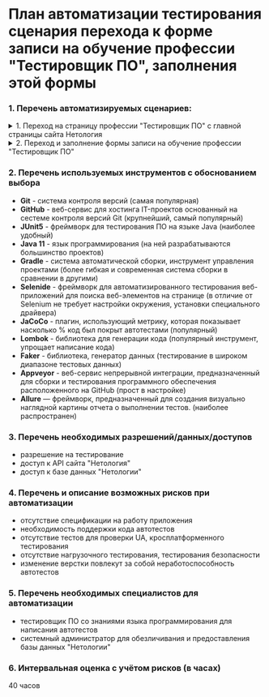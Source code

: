 # План автоматизации тестирования сценария перехода к форме записи на обучение профессии "Тестировщик ПО", заполнения этой формы

### 1. Перечень автоматизируемых сценариев:

<details>
   <summary>1. Переход на страницу профессии "Тестировщик ПО" с главной страницы сайта Нетология</summary>

##### 1.1. Переход на страницу профессии "Тестировщик ПО" по кнопке "Каталог курсов"
1. открыть страницу сайта ["Нетология"](https://netology.ru/)
2. нажать на кнопку "Каталог курсов"
3. в выпадающем списке навести мышкой на курс "Программирование"
4. нажать в появившемся списке на кнопку "Тестировщик ПО"

Ожидаемый результат: переход на страницу профессии "Тестировщик"

##### 1.2. Переход на страницу профессии "Тестировщик ПО" по кнопке "Полный каталог"
1. открыть страницу сайта ["Нетология"](https://netology.ru/)
2. нажать на кнопку "Каталог курсов"
3. в выпадающем списке нажать на кнопку "Полный каталог"
4. пролистать до кнопки-блока "Тестировщик ПО", нажать на нее

Ожидаемый результат: переход на страницу профессии "Тестировщик"

##### 1.3. Переход на страницу профессии "Тестировщик ПО" по кнопке-блоку "Программирование"
1. открыть страницу сайта ["Нетология"](https://netology.ru/)
2. под заголовком "Направления обучения" нажать на кнопку-блок "Программирование"
3. пролистать до кнопки-блока "Тестировщик ПО", нажать на нее

Ожидаемый результат: переход на страницу профессии "Тестировщик"

##### 1.4. Переход на страницу профессии "Тестировщик ПО" по кнопке "Выбрать курс"
1. открыть страницу сайта ["Нетология"](https://netology.ru/)
2. пролистать страницу до блока с заголовком "Раскройте свои сильные стороны", "Выберете вектор развития"
3. под заголовком нажать на кнопку "Выбрать курс"
4. пролистать до кнопки-блока "Тестировщик ПО", нажать на нее

Ожидаемый результат: переход на страницу профессии "Тестировщик"

##### 1.5. Переход на страницу профессии "Тестировщик ПО" по кнопке "Каталог курсов" внизу страницы ("Footer")
1. открыть страницу сайта ["Нетология"](https://netology.ru/)
2. пролистать страницу до конца
3. в черном блоке внизу ("Footer") нажать на кнопку "Каталог курсов"
4. пролистать до кнопки-блока "Тестировщик ПО", нажать на нее

Ожидаемый результат: переход на страницу профессии "Тестировщик"

##### 1.6. Переход на страницу профессии "Тестировщик ПО" по кнопке "Популярные курсы" внизу страницы ("Footer")
1. открыть страницу сайта ["Нетология"](https://netology.ru/)
2. пролистать страницу до конца
3. в черном блоке внизу ("Footer") нажать на кнопку "Популярные курсы"
4. пролистать до кнопки-блока "Тестировщик ПО", нажать на нее

Ожидаемый результат: переход на страницу профессии "Тестировщик"

##### 1.7. Переход на страницу профессии "Тестировщик ПО" по кнопке "Программирование" внизу страницы ("Footer")
1. открыть страницу сайта ["Нетология"](https://netology.ru/)
2. пролистать страницу до конца
3. в черном блоке внизу ("Footer") нажать на кнопку "Программирование"
4. пролистать до кнопки-блока "Тестировщик ПО", нажать на нее

Ожидаемый результат: переход на страницу профессии "Тестировщик"

</details>
<details>
   <summary>2. Переход и заполнение формы записи на обучение профессии "Тестировщик ПО"</summary>

#### 2.1. Заполнение формы записи по кнопке "Записаться" после заголовка профессии
1. открыть страницу профессии ["Тестировщик ПО"](https://netology.ru/programs/qa)
2. нажать на кнопку "Записаться" после заголовка-названия профессии "Тестировщик" (после блока "src-shared-landing")
3. ввести в поля ввода "Имя" и "Телефон" валидные данные
4. Нажать на кнопку "Записаться"

Ожидаемый результат: появляется сообщение "Поздравляем! Вы успешно записались на курс"

#### 2.2. Заполнение формы записи по появляющейся кнопке "Записаться" вверху страницы
1. открыть страницу профессии ["Тестировщик ПО"](https://netology.ru/programs/qa)
2. пролистать страницу до первого блока информации о скидке ("components-SaleInfo")
3. в появившемся блоке вверху ("Header--top") нажать справа на кнопку "Записаться"
4. ввести в поля ввода "Имя" и "Телефон" валидные данные
5. Нажать на кнопку "Записаться"

Ожидаемый результат: появляется сообщение "Поздравляем! Вы успешно записались на курс"

#### 2.3. Заполнение формы записи внизу страницы профессии
1. открыть страницу профессии ["Тестировщик ПО"](https://netology.ru/programs/qa)
2. пролистать всю страницу профессии до формы записи
3. ввести в поля ввода "Имя" и "Телефон" валидные данные
4. Нажать на кнопку "Записаться"

Ожидаемый результат: появляется сообщение "Поздравляем! Вы успешно записались на курс"

</details>

### 2. Перечень используемых инструментов с обоснованием выбора

- **Git** - система контроля версий (самая популярная)
- **GitHub** - веб-сервис для хостинга IT-проектов основанный на сестеме контроля версий Git (крупнейший, самый
  популярный)
- **JUnit5** - фреймворк для тестирования ПО на языке Java (наиболее удобный)
- **Java 11** - язык программирования (на ней разрабатываются большинство проектов)
- **Gradle** - система автоматической сборки, инструмент управления проектами (более гибкая и современная система сборки
  в сравнении в другими)
- **Selenide** - фреймворк для автоматизированного тестирования веб-приложений для поиска веб-элементов на странице (в
  отличие от Selenium не требует настройки окружения, установки специального драйвера)
- **JaCoCo** - плагин, использующий метрику, которая показывает насколько % код был покрыт автотестами (популярный)
- **Lombok** - библиотека для генерации кода (популярный инструмент, упрощает написание кода)
- **Faker** - библиотека, генератор данных (тестирование в широком диапазоне тестовых данных)
- **Appveyor** - веб-сервис непрерывной интеграции, предназначенный для сборки и тестирования программного обеспечения расположенного на GitHub (прост в настройке)
- **Allure** — фреймворк, предназначенный для создания визуально наглядной картины отчета о выполнении тестов. (наиболее распространен)

### 3. Перечень необходимых разрешений/данных/доступов
- разрешение на тестирование
- доступ к API сайта "Нетология"
- доступ к базе данных "Нетологии"

### 4. Перечень и описание возможных рисков при автоматизации

- отсутствие спецификации на работу приложения
- необходимость поддержки кода автотестов
- отсутствие тестов для проверки UA, кросплатформенного тестирования
- отсутствие нагрузочного тестирования, тестирования безопасности
- изменение верстки повлекут за собой неработоспособность автотестов

### 5. Перечень необходимых специалистов для автоматизации
- тестировщик ПО со знаниями языка программирования для написания автотестов
- системный администратор для обезличивания и предоставления базы данных "Нетологии"

### 6. Интервальная оценка с учётом рисков (в часах)

40 часов

